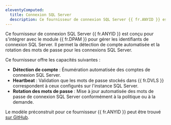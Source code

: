 ```yaml
---
eleventyComputed:
  title: Connexion SQL Server
  description: Ce fournisseur de connexion SQL Server {{ fr.ANYID }} est conçu pour s'intégrer avec le module {{ fr.DPAM }} pour gérer les identifiants de connexion SQL Server.
---
```

Ce fournisseur de connexion SQL Server {{ fr.ANYID }} est conçu pour s'intégrer avec le module {{ fr.DPAM }} pour gérer les identifiants de connexion SQL Server. Il permet la détection de compte automatisée et la rotation des mots de passe pour les connexions SQL Server.

Ce fournisseur offre les capacités suivantes :

* **Détection de compte** : Énumération automatisée des comptes de connexion SQL Server.
* **Heartbeat** : Validation que les mots de passe stockés dans {{ fr.DVLS }} correspondent à ceux configurés sur l'instance SQL Server.
* **Rotation des mots de passe** : Mise à jour automatisée des mots de passe de connexion SQL Server conformément à la politique ou à la demande.

Le modèle préconstruit pour ce fournisseur {{ fr.ANYID }} peut être trouvé [sur GitHub](https://github.com/Devolutions/PAM-Providers/tree/master/Providers/sql_server_login).
